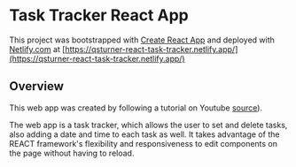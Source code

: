# Task Tracker React App

This project was bootstrapped with [Create React App](https://github.com/facebook/create-react-app) and deployed with [Netlify.com](https://www.netlify.com/) at [https://qsturner-react-task-tracker.netlify.app/](https://qsturner-react-task-tracker.netlify.app/)

## Overview
This web app was created by following a tutorial on Youtube [source](https://www.youtube.com/watch?v=w7ejDZ8SWv8&t=4092s)). 

The web app is a task tracker, which allows the user to set and delete tasks, also adding a date and time to each task as well. It takes advantage of the REACT framework's flexibility and responsiveness to edit components on the page without having to reload.
